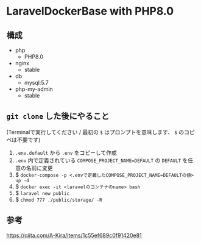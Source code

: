 # LaravelDockerBase with PHP8.0

## 構成

- php
    - PHP8.0
- nginx
    - stable
- db
    - mysql:5.7
- php-my-admin
    - stable

## `git clone` した後にやること

(Terminalで実行してください / 最初の `$` はプロンプトを意味します、 `$` のコピペは不要です)

1. `.env.default` から `.env` をコピーして作成
2. `.env` 内で定義されている `COMPOSE_PROJECT_NAME=DEFAULT` の `DEFAULT` を任意の名前に変更
3. $ `docker-compose -p <.envで定義したCOMPOSE_PROJECT_NAME=DEFAULTの値> up -d`
4. $ `docker exec -it <laravelのコンテナのname> bash`
5. $ `laravel new public`
6. $ `chmod 777 ./public/storage/ -R`

## 参考

https://qiita.com/A-Kira/items/1c55ef689c0f91420e81

